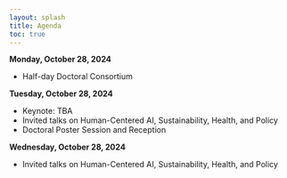 ```yaml
---
layout: splash
title: Agenda
toc: true
---
```


<strong>Monday, October 28, 2024</strong>

<ul>
	<li>Half-day Doctoral Consortium</li>
</ul>

<strong>Tuesday, October 28, 2024</strong>

<ul>
	<li>Keynote: TBA</li>
	<li>Invited talks on Human-Centered AI, Sustainability, Health, and Policy</li>
	<li>Doctoral Poster Session and Reception</li>
</ul>


<strong>Wednesday, October 28, 2024</strong>

<ul>
	<li>Invited talks on Human-Centered AI, Sustainability, Health, and Policy</li>
</ul>
